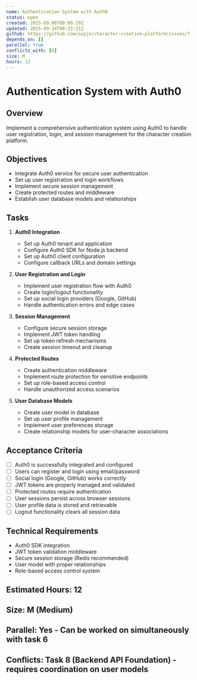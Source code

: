 ```yaml
---
name: Authentication System with Auth0
status: open
created: 2025-09-06T08:00:29Z
updated: 2025-09-14T08:23:21Z
github: https://github.com/aipjn/character-creation-platform/issues/7
depends_on: []
parallel: true
conflicts_with: [8]
size: M
hours: 12
---
```


# Authentication System with Auth0

## Overview
Implement a comprehensive authentication system using Auth0 to handle user registration, login, and session management for the character creation platform.

## Objectives
- Integrate Auth0 service for secure user authentication
- Set up user registration and login workflows
- Implement secure session management
- Create protected routes and middleware
- Establish user database models and relationships

## Tasks
1. **Auth0 Integration**
   - Set up Auth0 tenant and application
   - Configure Auth0 SDK for Node.js backend
   - Set up Auth0 client configuration
   - Configure callback URLs and domain settings

2. **User Registration and Login**
   - Implement user registration flow with Auth0
   - Create login/logout functionality
   - Set up social login providers (Google, GitHub)
   - Handle authentication errors and edge cases

3. **Session Management**
   - Configure secure session storage
   - Implement JWT token handling
   - Set up token refresh mechanisms
   - Create session timeout and cleanup

4. **Protected Routes**
   - Create authentication middleware
   - Implement route protection for sensitive endpoints
   - Set up role-based access control
   - Handle unauthorized access scenarios

5. **User Database Models**
   - Create user model in database
   - Set up user profile management
   - Implement user preferences storage
   - Create relationship models for user-character associations

## Acceptance Criteria
- [ ] Auth0 is successfully integrated and configured
- [ ] Users can register and login using email/password
- [ ] Social login (Google, GitHub) works correctly
- [ ] JWT tokens are properly managed and validated
- [ ] Protected routes require authentication
- [ ] User sessions persist across browser sessions
- [ ] User profile data is stored and retrievable
- [ ] Logout functionality clears all session data

## Technical Requirements
- Auth0 SDK integration
- JWT token validation middleware
- Secure session storage (Redis recommended)
- User model with proper relationships
- Role-based access control system

## Estimated Hours: 12
## Size: M (Medium)
## Parallel: Yes - Can be worked on simultaneously with task 6
## Conflicts: Task 8 (Backend API Foundation) - requires coordination on user models
